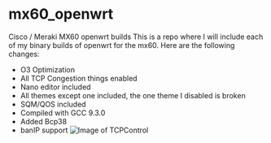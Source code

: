 # mx60_openwrt
Cisco / Meraki MX60 openwrt builds
This is a repo where I will include each of my binary builds of openwrt for the mx60. 
Here are the following changes:
* O3 Optimization
* All TCP Congestion things enabled
* Nano editor included
* All themes except one included, the one theme I disabled is broken
* SQM/QOS included
* Compiled with GCC 9.3.0
* Added Bcp38
* banIP support
![Image of TCPControl](https://cdn.discordapp.com/attachments/451221179995389953/781512081106927626/tcp_control.jpg)
<meta name="google-site-verification" content="upjPfwyuMTOd5J2YQfYFBxkuwhH60KkdPDMnvK_c60w" />

